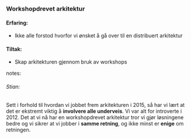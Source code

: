 ### Workshopdrevet arkitektur

#### Erfaring:
- Ikke alle forstod hvorfor vi ønsket å gå over til en distribuert arkitektur

#### Tiltak:
- Skap arkitekturen gjennom bruk av workshops



notes:
###### Stian: 


Sett i forhold til hvordan vi jobbet frem arkitekturen i 2015, så har vi lært at det er ekstremt viktig å **involvere alle underveis**. Vi var alt for introverte i 2012. Det at vi nå har en workshopdrevet arkitektur tror vi gjør løsningene bedre og vi sikrer at vi jobber i **samme retning**, og ikke minst er **enige** om retningen. 


